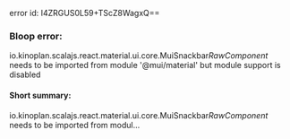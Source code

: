error id: I4ZRGUS0L59+TScZ8WagxQ==
### Bloop error:

io.kinoplan.scalajs.react.material.ui.core.MuiSnackbar$RawComponent$ needs to be imported from module '@mui/material' but module support is disabled
#### Short summary: 

io.kinoplan.scalajs.react.material.ui.core.MuiSnackbar$RawComponent$ needs to be imported from modul...